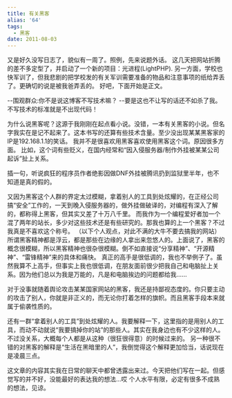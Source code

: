 ```yaml
---
title: 有关黑客
alias: '64'
tags:
  - 黑客
date: 2011-08-03
---
```


又是好久没写日志了，貌似有一周了。照例，先来说题外话。
这几天把网站折腾的差不多定型了，并启动了一个新的项目：光进程(LightPHP).
另一方面，学校也快军训了，但我悲剧的把学校发的有关军训需要准备的物品和注意事项的纸给弄丢了。更确切的说是被我爸弄丢的。
好吧，下面开始是正文。

--围观群众:你不是说这博客不写技术嘛？
--要是这也不让写的话还不如杀了我。不写技术的标准就是不出现代码！

为什么说黑客呢？这源于我刚刚在起点看小说。没错，一本有关黑客的小说。但名字我实在是记不起来了。这本书写的还算有些技术含量。至少没出现某某黑客家的IP是192.168.1.1的笑话。
我并不是很喜欢用黑客喜欢使用黑客这个词。原因很多方面。
比如，这个词有些贬义，在国内经常和“因入侵服务器/制作外挂被某某公司起诉”扯上关系。

插一句，听说疯狂的程序员作者绝影因做DNF外挂被腾讯扔到监狱里半年，也不知道是真的假的。

又因为黑客这个人群的界定太过模糊，拿着别人的工具到处炫耀的，在正经公司搞“安全”工作的，一天到晚入侵服务器的，做外挂做破译的，对编程有深入了解的，都称得上黑客，但其实又差了十万八千里。
而我作为一个编程爱好者加一个混了两年的站长，多少对这些技术还是有些研究的。那我也算的上一个黑客？不过我真是不喜欢这个称号。
（以下个人观点，对此不满的大牛不要去搞我的网站）所谓黑客精神都是浮云，都是那些在边缘的人拿出来忽悠人的。上面说了，黑客的概念很模糊，所以黑客精神也很杂很模糊。倒不如直接说“分享精神”、“开源精神”、“雷锋精神”来的具体和痛快。
真正的高手是很低调的，我也不举例子了。虽然我算不上高手，但事实上我也很低调，在朋友面前很少把我自己和电脑扯上关系。因为他们总以为我是万能的，凡是和电脑挨边的问题都给我......

对于没事就随着舆论攻击某某国家网站的黑客，我还是持鄙视态度的。你只要主动的攻击了别人，你就是非正义的，而无论你打着怎样的旗帜。而且黑客手段本来就属于偷袭性质的。

还有一群“拿着别人的工具”到处炫耀的人。我要解释一下，这里指的是用别人的工具，而动不动就说“我要搞掉你的站”的那些人。其实在我身边也有不少这样的人。不过没关系，大概每个人都是从这种（很狂很得意）的时候过来的。
另一种很不错的对黑客的解释是“生活在黑暗里的人”，我倒觉得这个解释更加恰当，话说现在是凌晨三点。

这文章的内容其实我在日常的聊天中都曾透露出来过。今天把他们写在一起。但感觉写的并不好，没能最好的表达我的想法...哎
个人水平有限，必定有很多不成熟的想法，见谅。
